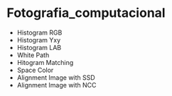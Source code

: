 # Fotografia_computacional
<ul>
<li>Histogram RGB</li>
<li>Histogram Yxy</li>
<li>Histogram LAB</li>
<li>White Path</li>
<li>Hitogram Matching</li>
<li>Space Color</li>
<li>Alignment Image with SSD</li>
<li>Alignment Image with NCC</li>
</ul>
